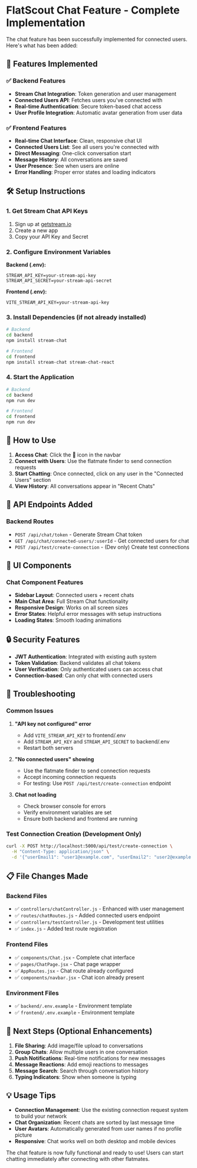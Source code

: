 # FlatScout Chat Feature - Complete Implementation

The chat feature has been successfully implemented for connected users. Here's what has been added:

## 🚀 Features Implemented

### ✅ Backend Features
- **Stream Chat Integration**: Token generation and user management
- **Connected Users API**: Fetches users you've connected with
- **Real-time Authentication**: Secure token-based chat access
- **User Profile Integration**: Automatic avatar generation from user data

### ✅ Frontend Features
- **Real-time Chat Interface**: Clean, responsive chat UI
- **Connected Users List**: See all users you're connected with
- **Direct Messaging**: One-click conversation start
- **Message History**: All conversations are saved
- **User Presence**: See when users are online
- **Error Handling**: Proper error states and loading indicators

## 🛠️ Setup Instructions

### 1. Get Stream Chat API Keys
1. Sign up at [getstream.io](https://getstream.io)
2. Create a new app
3. Copy your API Key and Secret

### 2. Configure Environment Variables

**Backend (.env):**
```env
STREAM_API_KEY=your-stream-api-key
STREAM_API_SECRET=your-stream-api-secret
```

**Frontend (.env):**
```env
VITE_STREAM_API_KEY=your-stream-api-key
```

### 3. Install Dependencies (if not already installed)
```bash
# Backend
cd backend
npm install stream-chat

# Frontend  
cd frontend
npm install stream-chat stream-chat-react
```

### 4. Start the Application
```bash
# Backend
cd backend
npm run dev

# Frontend
cd frontend
npm run dev
```

## 📱 How to Use

1. **Access Chat**: Click the 💬 icon in the navbar
2. **Connect with Users**: Use the flatmate finder to send connection requests
3. **Start Chatting**: Once connected, click on any user in the "Connected Users" section
4. **View History**: All conversations appear in "Recent Chats"

## 🔧 API Endpoints Added

### Backend Routes
- `POST /api/chat/token` - Generate Stream Chat token
- `GET /api/chat/connected-users/:userId` - Get connected users for chat
- `POST /api/test/create-connection` - (Dev only) Create test connections

## 🎨 UI Components

### Chat Component Features
- **Sidebar Layout**: Connected users + recent chats
- **Main Chat Area**: Full Stream Chat functionality
- **Responsive Design**: Works on all screen sizes
- **Error States**: Helpful error messages with setup instructions
- **Loading States**: Smooth loading animations

## 🔒 Security Features

- **JWT Authentication**: Integrated with existing auth system
- **Token Validation**: Backend validates all chat tokens
- **User Verification**: Only authenticated users can access chat
- **Connection-based**: Can only chat with connected users

## 🐛 Troubleshooting

### Common Issues

1. **"API key not configured" error**
   - Add `VITE_STREAM_API_KEY` to frontend/.env
   - Add `STREAM_API_KEY` and `STREAM_API_SECRET` to backend/.env
   - Restart both servers

2. **"No connected users" showing**
   - Use the flatmate finder to send connection requests
   - Accept incoming connection requests
   - For testing: Use `POST /api/test/create-connection` endpoint

3. **Chat not loading**
   - Check browser console for errors
   - Verify environment variables are set
   - Ensure both backend and frontend are running

### Test Connection Creation (Development Only)
```bash
curl -X POST http://localhost:5000/api/test/create-connection \
  -H "Content-Type: application/json" \
  -d '{"userEmail1": "user1@example.com", "userEmail2": "user2@example.com"}'
```

## 📋 File Changes Made

### Backend Files
- ✅ `controllers/chatController.js` - Enhanced with user management
- ✅ `routes/chatRoutes.js` - Added connected users endpoint  
- ✅ `controllers/testController.js` - Development test utilities
- ✅ `index.js` - Added test route registration

### Frontend Files
- ✅ `components/Chat.jsx` - Complete chat interface
- ✅ `pages/ChatPage.jsx` - Chat page wrapper
- ✅ `AppRoutes.jsx` - Chat route already configured
- ✅ `components/navbar.jsx` - Chat icon already present

### Environment Files
- ✅ `backend/.env.example` - Environment template
- ✅ `frontend/.env.example` - Environment template

## 🎯 Next Steps (Optional Enhancements)

1. **File Sharing**: Add image/file upload to conversations
2. **Group Chats**: Allow multiple users in one conversation  
3. **Push Notifications**: Real-time notifications for new messages
4. **Message Reactions**: Add emoji reactions to messages
5. **Message Search**: Search through conversation history
6. **Typing Indicators**: Show when someone is typing

## 💡 Usage Tips

- **Connection Management**: Use the existing connection request system to build your network
- **Chat Organization**: Recent chats are sorted by last message time
- **User Avatars**: Automatically generated from user names if no profile picture
- **Responsive**: Chat works well on both desktop and mobile devices

The chat feature is now fully functional and ready to use! Users can start chatting immediately after connecting with other flatmates.
